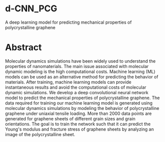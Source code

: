 # d-CNN_PCG
A deep learning model for predicting mechanical properties of polycrystalline graphene

# Abstract
Molecular dynamics simulations have been widely used to understand the properties of nanomaterials. The main issue associated with molecular dynamic modeling is the high computational costs. Machine learning (ML) models can be used as an alternative method for predicting the behavior of materials. After training, machine learning models can provide instantaneous results and avoid the computational costs of molecular dynamic simulations. We develop a deep convolutional neural network model to predict the mechanical properties of polycrystalline graphene. The data required for training our machine learning model is generated using molecular dynamics simulations by modeling the behavior of polycrystalline graphene under uniaxial tensile loading. More than 2000 data points are generated for graphene sheets of different grain sizes and grain orientations. The goal is to train the network such that it can predict the Young's modulus and fracture stress of graphene sheets by analyzing an image of the polycrystalline sheet.
